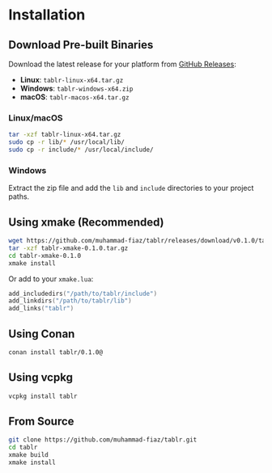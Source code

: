 # Installation

## Download Pre-built Binaries

Download the latest release for your platform from [GitHub Releases](https://github.com/muhammad-fiaz/tablr/releases):

- **Linux**: `tablr-linux-x64.tar.gz`
- **Windows**: `tablr-windows-x64.zip`
- **macOS**: `tablr-macos-x64.tar.gz`

### Linux/macOS

```bash
tar -xzf tablr-linux-x64.tar.gz
sudo cp -r lib/* /usr/local/lib/
sudo cp -r include/* /usr/local/include/
```

### Windows

Extract the zip file and add the `lib` and `include` directories to your project paths.

## Using xmake (Recommended)

```bash
wget https://github.com/muhammad-fiaz/tablr/releases/download/v0.1.0/tablr-xmake-0.1.0.tar.gz
tar -xzf tablr-xmake-0.1.0.tar.gz
cd tablr-xmake-0.1.0
xmake install
```

Or add to your `xmake.lua`:

```lua
add_includedirs("/path/to/tablr/include")
add_linkdirs("/path/to/tablr/lib")
add_links("tablr")
```

## Using Conan

```bash
conan install tablr/0.1.0@
```

## Using vcpkg

```bash
vcpkg install tablr
```

## From Source

```bash
git clone https://github.com/muhammad-fiaz/tablr.git
cd tablr
xmake build
xmake install
```
